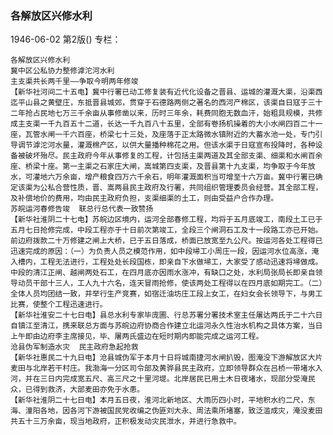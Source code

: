 ### 各解放区兴修水利

1946-06-02
第2版()
专栏：

    各解放区兴修水利
    冀中区公私协力整修滹沱河水利
    主支渠共长两千里——争取今明两年修竣
    【新华社河间二十五电】冀中行署已动工修复装有近代化设备之晋县、运城的灌溉大渠，沿渠西迄平山县之黄壁庄，东抵晋县城郊，贯穿于石德路两侧之著名的西河产棉区，该渠自日寇于三十二年抢占民地七万三千余亩从事修凿以来，历时三年余，耗费同胞无数血汗，始粗具规模，共修成主支渠一千九百五十二道，长达一千九百八十五里，全部有卷扬机操着的大小水闸四百二十一座，瓦管水闸一千六百座，桥梁七十三处，及座落于正太路微水镇附近的大蓄水池一处，专门引导调节滹沱河水量，灌溉棉产区，以供大量播种棉花之用。但该水渠于日寇宣布投降时，各种设备被破坏殆尽。民主政府今年从事修复的工程，计包括主渠两道及其全部支渠、细渠和水闸百余座、桥梁十座。第一主渠之石家庄大闸，嵩城第四支渠，及晋县第十九支渠，均争取于今年放水，可灌地六万余亩，增产粮食四万六千余石，明年灌溉面积当可增至十六万亩。冀中行署已确定该渠为公私合营性质，晋、嵩两县民主政府及行署，共同组织管理委员会经营。其全部工程，及补偿地价的费用，均由民主政府负担，支渠细渠的土工，则由受益户合作办理。
    苏皖运河春修告竣  联总行总代表一致赞扬
    【新华社淮阴二十七电】苏皖边区境内，运河全部春修工程，均将于五月底竣工，南段土工已于五月七日抢修完成，中段工程亦于十日前次第竣工，全段三个闸洞石工及十一段路工亦已开始。前边府拨款二十万修建之闸上大桥，已于五日落成，桥面已放宽至九公尺。按运河各处工程得已迅速完成的原因：（一）为负责人员之模范作用，如中段埽工小周庄一段，因运河水位高涨，淹入槽内，工程无法进行，工程处处长段国栋，即亲自下水做埽工，大家受了感动迅速将埽做成。中段的清江正闸、越闸两处石工，在四月底亦因雨水涨冲，有缺口之处，水利局张局长即亲自领导动员干部十三人，工人九十六名，连天冒雨抢修，使该两处工程得以在四月底如期完工。（二）全体人员均团结一致，并举行生产竞赛，如宿迁油坊庄工段上女工，在妇女会长领导下，与男工比赛，使整个工程迅速进行。
    【新华社淮安二十七日电】县总水利专家毕庞圃、行总苏署分署技术室主任屠达两氏于二十六日自镇江至清江，携来联总方面与苏皖边府协商合作建立北运河永久性治水机构之具体方案，当日上午即由边府李主席接见，毕、屠两氏盛边在短时期内即能完成之运河工程。
    沧县伪军制造水灾  民主政府急起抢救
    【新华社惠民二十九日电】沧县城伪军于本月十日将城南捷河水闸扒毁，图淹没下游解放区大片麦田与北岸若干村庄。我渤海一分区司令部及黄骅县民主政府，立即领导群众在吕桥一带堵水入河，并在三日内完成宽五尺、高三尺之十里河堤。北岸居民已用土木日夜堵水，现部分受淹民众，已得到救济，大部麦田亦免于水患。
    【新华社淮阴二十七日电】本月五日夜，淮河北新地区、大雨历四小时，平地积水约二尺，东海、潼阳各地，因各河下游被国民党收编之伪匪刘大永、周法乘所堵塞，致泛滥成灾，淹没麦田共五十三万余亩，现当地政府，正积极发动灾民泄水，并进行急救中。
